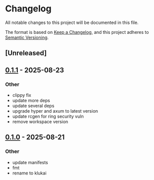 # Changelog

All notable changes to this project will be documented in this file.

The format is based on [Keep a Changelog](https://keepachangelog.com/en/1.0.0/),
and this project adheres to [Semantic Versioning](https://semver.org/spec/v2.0.0.html).

## [Unreleased]

## [0.1.1](https://github.com/halcyonnouveau/klukai/compare/klukai-agent-v0.1.0...klukai-agent-v0.1.1) - 2025-08-23

### Other

- clippy fix
- update more deps
- update several deps
- upgrade hyper and axum to latest version
- update rcgen for ring security vuln
- remove workspace version

## [0.1.0](https://github.com/beanpuppy/corrosion/releases/tag/klukai-agent-v0.1.0) - 2025-08-21

### Other

- update manifests
- fmt
- rename to klukai
